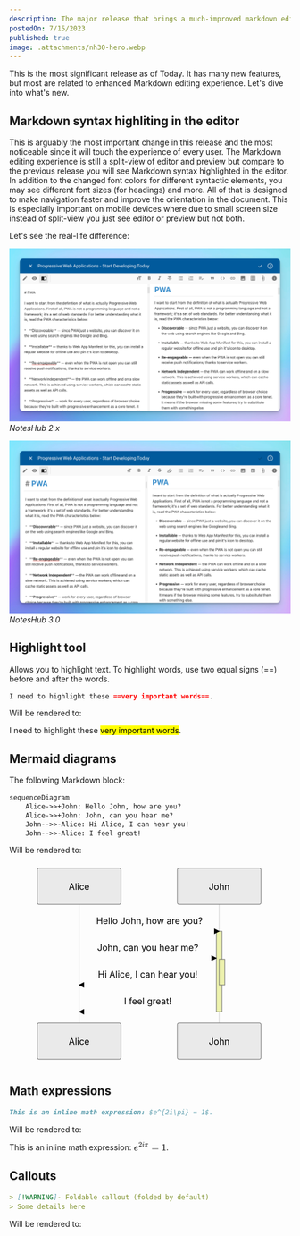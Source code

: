 ```yaml
---
description: The major release that brings a much-improved markdown editing experience and much more.
postedOn: 7/15/2023
published: true
image: .attachments/nh30-hero.webp
---
```


This is the most significant release as of Today. It has many new features, but most are related to enhanced Markdown editing experience. Let's dive into what's new.

## Markdown syntax highliting in the editor

This is arguably the most important change in this release and the most noticeable since it will touch the experience of every user. The Markdown editing experience is still a split-view of editor and preview but compare to the previous release you will see Markdown syntax highlighted in the editor. In addition to the changed font colors for different syntactic elements, you may see different font sizes (for headings) and more. All of that is designed to make navigation faster and improve the orientation in the document. This is especially important on mobile devices where due to small screen size instead of split-view you just see editor or preview but not both.

Let's see the real-life difference:

![NotesHub 2.x](.attachments/nh30_markdown_syntax_before.webp "Before")
_NotesHub 2.x_

![NotesHub 3.0](.attachments/nh30_markdown_syntax_after.webp)
_NotesHub 3.0_

## Highlight tool

Allows you to highlight text. To highlight words, use two equal signs (==) before and after the words.

```markdown
I need to highlight these ==very important words==.
```

Will be rendered to:

I need to highlight these <mark>very important words</mark>.

## Mermaid diagrams

The following Markdown block:

```mermaid
sequenceDiagram
    Alice->>+John: Hello John, how are you?
    Alice->>+John: John, can you hear me?
    John-->>-Alice: Hi Alice, I can hear you!
    John-->>-Alice: I feel great!
```

Will be rendered to:

<svg class="mermaid" aria-roledescription="sequence" role="graphics-document document" viewBox="-50 -10 501 363" xmlns="http://www.w3.org/2000/svg" width="100%" id="mermaid-30IGRRgBSNI2zDFmZp9N" class="mermaid" style="max-width: 501px;"><style>#mermaid-30IGRRgBSNI2zDFmZp9N{font-family:"trebuchet ms",verdana,arial,sans-serif;font-size:16px;fill:#000000;}#mermaid-30IGRRgBSNI2zDFmZp9N .error-icon{fill:#552222;}#mermaid-30IGRRgBSNI2zDFmZp9N .error-text{fill:#552222;stroke:#552222;}#mermaid-30IGRRgBSNI2zDFmZp9N .edge-thickness-normal{stroke-width:2px;}#mermaid-30IGRRgBSNI2zDFmZp9N .edge-thickness-thick{stroke-width:3.5px;}#mermaid-30IGRRgBSNI2zDFmZp9N .edge-pattern-solid{stroke-dasharray:0;}#mermaid-30IGRRgBSNI2zDFmZp9N .edge-pattern-dashed{stroke-dasharray:3;}#mermaid-30IGRRgBSNI2zDFmZp9N .edge-pattern-dotted{stroke-dasharray:2;}#mermaid-30IGRRgBSNI2zDFmZp9N .marker{fill:#666;stroke:#666;}#mermaid-30IGRRgBSNI2zDFmZp9N .marker.cross{stroke:#666;}#mermaid-30IGRRgBSNI2zDFmZp9N svg{font-family:"trebuchet ms",verdana,arial,sans-serif;font-size:16px;}#mermaid-30IGRRgBSNI2zDFmZp9N .actor{stroke:hsl(0, 0%, 83%);fill:#eee;}#mermaid-30IGRRgBSNI2zDFmZp9N text.actor&gt;tspan{fill:#333;stroke:none;}#mermaid-30IGRRgBSNI2zDFmZp9N .actor-line{stroke:#666;}#mermaid-30IGRRgBSNI2zDFmZp9N .messageLine0{stroke-width:1.5;stroke-dasharray:none;stroke:#333;}#mermaid-30IGRRgBSNI2zDFmZp9N .messageLine1{stroke-width:1.5;stroke-dasharray:2,2;stroke:#333;}#mermaid-30IGRRgBSNI2zDFmZp9N #arrowhead path{fill:#333;stroke:#333;}#mermaid-30IGRRgBSNI2zDFmZp9N .sequenceNumber{fill:white;}#mermaid-30IGRRgBSNI2zDFmZp9N #sequencenumber{fill:#333;}#mermaid-30IGRRgBSNI2zDFmZp9N #crosshead path{fill:#333;stroke:#333;}#mermaid-30IGRRgBSNI2zDFmZp9N .messageText{fill:#333;stroke:none;}#mermaid-30IGRRgBSNI2zDFmZp9N .labelBox{stroke:hsl(0, 0%, 83%);fill:#eee;}#mermaid-30IGRRgBSNI2zDFmZp9N .labelText,#mermaid-30IGRRgBSNI2zDFmZp9N .labelText&gt;tspan{fill:#333;stroke:none;}#mermaid-30IGRRgBSNI2zDFmZp9N .loopText,#mermaid-30IGRRgBSNI2zDFmZp9N .loopText&gt;tspan{fill:#333;stroke:none;}#mermaid-30IGRRgBSNI2zDFmZp9N .loopLine{stroke-width:2px;stroke-dasharray:2,2;stroke:hsl(0, 0%, 83%);fill:hsl(0, 0%, 83%);}#mermaid-30IGRRgBSNI2zDFmZp9N .note{stroke:#999;fill:#666;}#mermaid-30IGRRgBSNI2zDFmZp9N .noteText,#mermaid-30IGRRgBSNI2zDFmZp9N .noteText&gt;tspan{fill:#fff;stroke:none;}#mermaid-30IGRRgBSNI2zDFmZp9N .activation0{fill:#f4f4f4;stroke:#666;}#mermaid-30IGRRgBSNI2zDFmZp9N .activation1{fill:#f4f4f4;stroke:#666;}#mermaid-30IGRRgBSNI2zDFmZp9N .activation2{fill:#f4f4f4;stroke:#666;}#mermaid-30IGRRgBSNI2zDFmZp9N .actorPopupMenu{position:absolute;}#mermaid-30IGRRgBSNI2zDFmZp9N .actorPopupMenuPanel{position:absolute;fill:#eee;box-shadow:0px 8px 16px 0px rgba(0,0,0,0.2);filter:drop-shadow(3px 5px 2px rgb(0 0 0 / 0.4));}#mermaid-30IGRRgBSNI2zDFmZp9N .actor-man line{stroke:hsl(0, 0%, 83%);fill:#eee;}#mermaid-30IGRRgBSNI2zDFmZp9N .actor-man circle,#mermaid-30IGRRgBSNI2zDFmZp9N line{stroke:hsl(0, 0%, 83%);fill:#eee;stroke-width:2px;}#mermaid-30IGRRgBSNI2zDFmZp9N :root{--mermaid-font-family:"trebuchet ms",verdana,arial,sans-serif;}</style><g></g><defs><symbol height="24" width="24" id="computer"><path d="M2 2v13h20v-13h-20zm18 11h-16v-9h16v9zm-10.228 6l.466-1h3.524l.467 1h-4.457zm14.228 3h-24l2-6h2.104l-1.33 4h18.45l-1.297-4h2.073l2 6zm-5-10h-14v-7h14v7z" transform="scale(.5)"></path></symbol></defs><defs><symbol clip-rule="evenodd" fill-rule="evenodd" id="database"><path d="M12.258.001l.256.004.255.005.253.008.251.01.249.012.247.015.246.016.242.019.241.02.239.023.236.024.233.027.231.028.229.031.225.032.223.034.22.036.217.038.214.04.211.041.208.043.205.045.201.046.198.048.194.05.191.051.187.053.183.054.18.056.175.057.172.059.168.06.163.061.16.063.155.064.15.066.074.033.073.033.071.034.07.034.069.035.068.035.067.035.066.035.064.036.064.036.062.036.06.036.06.037.058.037.058.037.055.038.055.038.053.038.052.038.051.039.05.039.048.039.047.039.045.04.044.04.043.04.041.04.04.041.039.041.037.041.036.041.034.041.033.042.032.042.03.042.029.042.027.042.026.043.024.043.023.043.021.043.02.043.018.044.017.043.015.044.013.044.012.044.011.045.009.044.007.045.006.045.004.045.002.045.001.045v17l-.001.045-.002.045-.004.045-.006.045-.007.045-.009.044-.011.045-.012.044-.013.044-.015.044-.017.043-.018.044-.02.043-.021.043-.023.043-.024.043-.026.043-.027.042-.029.042-.03.042-.032.042-.033.042-.034.041-.036.041-.037.041-.039.041-.04.041-.041.04-.043.04-.044.04-.045.04-.047.039-.048.039-.05.039-.051.039-.052.038-.053.038-.055.038-.055.038-.058.037-.058.037-.06.037-.06.036-.062.036-.064.036-.064.036-.066.035-.067.035-.068.035-.069.035-.07.034-.071.034-.073.033-.074.033-.15.066-.155.064-.16.063-.163.061-.168.06-.172.059-.175.057-.18.056-.183.054-.187.053-.191.051-.194.05-.198.048-.201.046-.205.045-.208.043-.211.041-.214.04-.217.038-.22.036-.223.034-.225.032-.229.031-.231.028-.233.027-.236.024-.239.023-.241.02-.242.019-.246.016-.247.015-.249.012-.251.01-.253.008-.255.005-.256.004-.258.001-.258-.001-.256-.004-.255-.005-.253-.008-.251-.01-.249-.012-.247-.015-.245-.016-.243-.019-.241-.02-.238-.023-.236-.024-.234-.027-.231-.028-.228-.031-.226-.032-.223-.034-.22-.036-.217-.038-.214-.04-.211-.041-.208-.043-.204-.045-.201-.046-.198-.048-.195-.05-.19-.051-.187-.053-.184-.054-.179-.056-.176-.057-.172-.059-.167-.06-.164-.061-.159-.063-.155-.064-.151-.066-.074-.033-.072-.033-.072-.034-.07-.034-.069-.035-.068-.035-.067-.035-.066-.035-.064-.036-.063-.036-.062-.036-.061-.036-.06-.037-.058-.037-.057-.037-.056-.038-.055-.038-.053-.038-.052-.038-.051-.039-.049-.039-.049-.039-.046-.039-.046-.04-.044-.04-.043-.04-.041-.04-.04-.041-.039-.041-.037-.041-.036-.041-.034-.041-.033-.042-.032-.042-.03-.042-.029-.042-.027-.042-.026-.043-.024-.043-.023-.043-.021-.043-.02-.043-.018-.044-.017-.043-.015-.044-.013-.044-.012-.044-.011-.045-.009-.044-.007-.045-.006-.045-.004-.045-.002-.045-.001-.045v-17l.001-.045.002-.045.004-.045.006-.045.007-.045.009-.044.011-.045.012-.044.013-.044.015-.044.017-.043.018-.044.02-.043.021-.043.023-.043.024-.043.026-.043.027-.042.029-.042.03-.042.032-.042.033-.042.034-.041.036-.041.037-.041.039-.041.04-.041.041-.04.043-.04.044-.04.046-.04.046-.039.049-.039.049-.039.051-.039.052-.038.053-.038.055-.038.056-.038.057-.037.058-.037.06-.037.061-.036.062-.036.063-.036.064-.036.066-.035.067-.035.068-.035.069-.035.07-.034.072-.034.072-.033.074-.033.151-.066.155-.064.159-.063.164-.061.167-.06.172-.059.176-.057.179-.056.184-.054.187-.053.19-.051.195-.05.198-.048.201-.046.204-.045.208-.043.211-.041.214-.04.217-.038.22-.036.223-.034.226-.032.228-.031.231-.028.234-.027.236-.024.238-.023.241-.02.243-.019.245-.016.247-.015.249-.012.251-.01.253-.008.255-.005.256-.004.258-.001.258.001zm-9.258 20.499v.01l.001.021.003.021.004.022.005.021.006.022.007.022.009.023.01.022.011.023.012.023.013.023.015.023.016.024.017.023.018.024.019.024.021.024.022.025.023.024.024.025.052.049.056.05.061.051.066.051.07.051.075.051.079.052.084.052.088.052.092.052.097.052.102.051.105.052.11.052.114.051.119.051.123.051.127.05.131.05.135.05.139.048.144.049.147.047.152.047.155.047.16.045.163.045.167.043.171.043.176.041.178.041.183.039.187.039.19.037.194.035.197.035.202.033.204.031.209.03.212.029.216.027.219.025.222.024.226.021.23.02.233.018.236.016.24.015.243.012.246.01.249.008.253.005.256.004.259.001.26-.001.257-.004.254-.005.25-.008.247-.011.244-.012.241-.014.237-.016.233-.018.231-.021.226-.021.224-.024.22-.026.216-.027.212-.028.21-.031.205-.031.202-.034.198-.034.194-.036.191-.037.187-.039.183-.04.179-.04.175-.042.172-.043.168-.044.163-.045.16-.046.155-.046.152-.047.148-.048.143-.049.139-.049.136-.05.131-.05.126-.05.123-.051.118-.052.114-.051.11-.052.106-.052.101-.052.096-.052.092-.052.088-.053.083-.051.079-.052.074-.052.07-.051.065-.051.06-.051.056-.05.051-.05.023-.024.023-.025.021-.024.02-.024.019-.024.018-.024.017-.024.015-.023.014-.024.013-.023.012-.023.01-.023.01-.022.008-.022.006-.022.006-.022.004-.022.004-.021.001-.021.001-.021v-4.127l-.077.055-.08.053-.083.054-.085.053-.087.052-.09.052-.093.051-.095.05-.097.05-.1.049-.102.049-.105.048-.106.047-.109.047-.111.046-.114.045-.115.045-.118.044-.12.043-.122.042-.124.042-.126.041-.128.04-.13.04-.132.038-.134.038-.135.037-.138.037-.139.035-.142.035-.143.034-.144.033-.147.032-.148.031-.15.03-.151.03-.153.029-.154.027-.156.027-.158.026-.159.025-.161.024-.162.023-.163.022-.165.021-.166.02-.167.019-.169.018-.169.017-.171.016-.173.015-.173.014-.175.013-.175.012-.177.011-.178.01-.179.008-.179.008-.181.006-.182.005-.182.004-.184.003-.184.002h-.37l-.184-.002-.184-.003-.182-.004-.182-.005-.181-.006-.179-.008-.179-.008-.178-.01-.176-.011-.176-.012-.175-.013-.173-.014-.172-.015-.171-.016-.17-.017-.169-.018-.167-.019-.166-.02-.165-.021-.163-.022-.162-.023-.161-.024-.159-.025-.157-.026-.156-.027-.155-.027-.153-.029-.151-.03-.15-.03-.148-.031-.146-.032-.145-.033-.143-.034-.141-.035-.14-.035-.137-.037-.136-.037-.134-.038-.132-.038-.13-.04-.128-.04-.126-.041-.124-.042-.122-.042-.12-.044-.117-.043-.116-.045-.113-.045-.112-.046-.109-.047-.106-.047-.105-.048-.102-.049-.1-.049-.097-.05-.095-.05-.093-.052-.09-.051-.087-.052-.085-.053-.083-.054-.08-.054-.077-.054v4.127zm0-5.654v.011l.001.021.003.021.004.021.005.022.006.022.007.022.009.022.01.022.011.023.012.023.013.023.015.024.016.023.017.024.018.024.019.024.021.024.022.024.023.025.024.024.052.05.056.05.061.05.066.051.07.051.075.052.079.051.084.052.088.052.092.052.097.052.102.052.105.052.11.051.114.051.119.052.123.05.127.051.131.05.135.049.139.049.144.048.147.048.152.047.155.046.16.045.163.045.167.044.171.042.176.042.178.04.183.04.187.038.19.037.194.036.197.034.202.033.204.032.209.03.212.028.216.027.219.025.222.024.226.022.23.02.233.018.236.016.24.014.243.012.246.01.249.008.253.006.256.003.259.001.26-.001.257-.003.254-.006.25-.008.247-.01.244-.012.241-.015.237-.016.233-.018.231-.02.226-.022.224-.024.22-.025.216-.027.212-.029.21-.03.205-.032.202-.033.198-.035.194-.036.191-.037.187-.039.183-.039.179-.041.175-.042.172-.043.168-.044.163-.045.16-.045.155-.047.152-.047.148-.048.143-.048.139-.05.136-.049.131-.05.126-.051.123-.051.118-.051.114-.052.11-.052.106-.052.101-.052.096-.052.092-.052.088-.052.083-.052.079-.052.074-.051.07-.052.065-.051.06-.05.056-.051.051-.049.023-.025.023-.024.021-.025.02-.024.019-.024.018-.024.017-.024.015-.023.014-.023.013-.024.012-.022.01-.023.01-.023.008-.022.006-.022.006-.022.004-.021.004-.022.001-.021.001-.021v-4.139l-.077.054-.08.054-.083.054-.085.052-.087.053-.09.051-.093.051-.095.051-.097.05-.1.049-.102.049-.105.048-.106.047-.109.047-.111.046-.114.045-.115.044-.118.044-.12.044-.122.042-.124.042-.126.041-.128.04-.13.039-.132.039-.134.038-.135.037-.138.036-.139.036-.142.035-.143.033-.144.033-.147.033-.148.031-.15.03-.151.03-.153.028-.154.028-.156.027-.158.026-.159.025-.161.024-.162.023-.163.022-.165.021-.166.02-.167.019-.169.018-.169.017-.171.016-.173.015-.173.014-.175.013-.175.012-.177.011-.178.009-.179.009-.179.007-.181.007-.182.005-.182.004-.184.003-.184.002h-.37l-.184-.002-.184-.003-.182-.004-.182-.005-.181-.007-.179-.007-.179-.009-.178-.009-.176-.011-.176-.012-.175-.013-.173-.014-.172-.015-.171-.016-.17-.017-.169-.018-.167-.019-.166-.02-.165-.021-.163-.022-.162-.023-.161-.024-.159-.025-.157-.026-.156-.027-.155-.028-.153-.028-.151-.03-.15-.03-.148-.031-.146-.033-.145-.033-.143-.033-.141-.035-.14-.036-.137-.036-.136-.037-.134-.038-.132-.039-.13-.039-.128-.04-.126-.041-.124-.042-.122-.043-.12-.043-.117-.044-.116-.044-.113-.046-.112-.046-.109-.046-.106-.047-.105-.048-.102-.049-.1-.049-.097-.05-.095-.051-.093-.051-.09-.051-.087-.053-.085-.052-.083-.054-.08-.054-.077-.054v4.139zm0-5.666v.011l.001.02.003.022.004.021.005.022.006.021.007.022.009.023.01.022.011.023.012.023.013.023.015.023.016.024.017.024.018.023.019.024.021.025.022.024.023.024.024.025.052.05.056.05.061.05.066.051.07.051.075.052.079.051.084.052.088.052.092.052.097.052.102.052.105.051.11.052.114.051.119.051.123.051.127.05.131.05.135.05.139.049.144.048.147.048.152.047.155.046.16.045.163.045.167.043.171.043.176.042.178.04.183.04.187.038.19.037.194.036.197.034.202.033.204.032.209.03.212.028.216.027.219.025.222.024.226.021.23.02.233.018.236.017.24.014.243.012.246.01.249.008.253.006.256.003.259.001.26-.001.257-.003.254-.006.25-.008.247-.01.244-.013.241-.014.237-.016.233-.018.231-.02.226-.022.224-.024.22-.025.216-.027.212-.029.21-.03.205-.032.202-.033.198-.035.194-.036.191-.037.187-.039.183-.039.179-.041.175-.042.172-.043.168-.044.163-.045.16-.045.155-.047.152-.047.148-.048.143-.049.139-.049.136-.049.131-.051.126-.05.123-.051.118-.052.114-.051.11-.052.106-.052.101-.052.096-.052.092-.052.088-.052.083-.052.079-.052.074-.052.07-.051.065-.051.06-.051.056-.05.051-.049.023-.025.023-.025.021-.024.02-.024.019-.024.018-.024.017-.024.015-.023.014-.024.013-.023.012-.023.01-.022.01-.023.008-.022.006-.022.006-.022.004-.022.004-.021.001-.021.001-.021v-4.153l-.077.054-.08.054-.083.053-.085.053-.087.053-.09.051-.093.051-.095.051-.097.05-.1.049-.102.048-.105.048-.106.048-.109.046-.111.046-.114.046-.115.044-.118.044-.12.043-.122.043-.124.042-.126.041-.128.04-.13.039-.132.039-.134.038-.135.037-.138.036-.139.036-.142.034-.143.034-.144.033-.147.032-.148.032-.15.03-.151.03-.153.028-.154.028-.156.027-.158.026-.159.024-.161.024-.162.023-.163.023-.165.021-.166.02-.167.019-.169.018-.169.017-.171.016-.173.015-.173.014-.175.013-.175.012-.177.01-.178.01-.179.009-.179.007-.181.006-.182.006-.182.004-.184.003-.184.001-.185.001-.185-.001-.184-.001-.184-.003-.182-.004-.182-.006-.181-.006-.179-.007-.179-.009-.178-.01-.176-.01-.176-.012-.175-.013-.173-.014-.172-.015-.171-.016-.17-.017-.169-.018-.167-.019-.166-.02-.165-.021-.163-.023-.162-.023-.161-.024-.159-.024-.157-.026-.156-.027-.155-.028-.153-.028-.151-.03-.15-.03-.148-.032-.146-.032-.145-.033-.143-.034-.141-.034-.14-.036-.137-.036-.136-.037-.134-.038-.132-.039-.13-.039-.128-.041-.126-.041-.124-.041-.122-.043-.12-.043-.117-.044-.116-.044-.113-.046-.112-.046-.109-.046-.106-.048-.105-.048-.102-.048-.1-.05-.097-.049-.095-.051-.093-.051-.09-.052-.087-.052-.085-.053-.083-.053-.08-.054-.077-.054v4.153zm8.74-8.179l-.257.004-.254.005-.25.008-.247.011-.244.012-.241.014-.237.016-.233.018-.231.021-.226.022-.224.023-.22.026-.216.027-.212.028-.21.031-.205.032-.202.033-.198.034-.194.036-.191.038-.187.038-.183.04-.179.041-.175.042-.172.043-.168.043-.163.045-.16.046-.155.046-.152.048-.148.048-.143.048-.139.049-.136.05-.131.05-.126.051-.123.051-.118.051-.114.052-.11.052-.106.052-.101.052-.096.052-.092.052-.088.052-.083.052-.079.052-.074.051-.07.052-.065.051-.06.05-.056.05-.051.05-.023.025-.023.024-.021.024-.02.025-.019.024-.018.024-.017.023-.015.024-.014.023-.013.023-.012.023-.01.023-.01.022-.008.022-.006.023-.006.021-.004.022-.004.021-.001.021-.001.021.001.021.001.021.004.021.004.022.006.021.006.023.008.022.01.022.01.023.012.023.013.023.014.023.015.024.017.023.018.024.019.024.02.025.021.024.023.024.023.025.051.05.056.05.06.05.065.051.07.052.074.051.079.052.083.052.088.052.092.052.096.052.101.052.106.052.11.052.114.052.118.051.123.051.126.051.131.05.136.05.139.049.143.048.148.048.152.048.155.046.16.046.163.045.168.043.172.043.175.042.179.041.183.04.187.038.191.038.194.036.198.034.202.033.205.032.21.031.212.028.216.027.22.026.224.023.226.022.231.021.233.018.237.016.241.014.244.012.247.011.25.008.254.005.257.004.26.001.26-.001.257-.004.254-.005.25-.008.247-.011.244-.012.241-.014.237-.016.233-.018.231-.021.226-.022.224-.023.22-.026.216-.027.212-.028.21-.031.205-.032.202-.033.198-.034.194-.036.191-.038.187-.038.183-.04.179-.041.175-.042.172-.043.168-.043.163-.045.16-.046.155-.046.152-.048.148-.048.143-.048.139-.049.136-.05.131-.05.126-.051.123-.051.118-.051.114-.052.11-.052.106-.052.101-.052.096-.052.092-.052.088-.052.083-.052.079-.052.074-.051.07-.052.065-.051.06-.05.056-.05.051-.05.023-.025.023-.024.021-.024.02-.025.019-.024.018-.024.017-.023.015-.024.014-.023.013-.023.012-.023.01-.023.01-.022.008-.022.006-.023.006-.021.004-.022.004-.021.001-.021.001-.021-.001-.021-.001-.021-.004-.021-.004-.022-.006-.021-.006-.023-.008-.022-.01-.022-.01-.023-.012-.023-.013-.023-.014-.023-.015-.024-.017-.023-.018-.024-.019-.024-.02-.025-.021-.024-.023-.024-.023-.025-.051-.05-.056-.05-.06-.05-.065-.051-.07-.052-.074-.051-.079-.052-.083-.052-.088-.052-.092-.052-.096-.052-.101-.052-.106-.052-.11-.052-.114-.052-.118-.051-.123-.051-.126-.051-.131-.05-.136-.05-.139-.049-.143-.048-.148-.048-.152-.048-.155-.046-.16-.046-.163-.045-.168-.043-.172-.043-.175-.042-.179-.041-.183-.04-.187-.038-.191-.038-.194-.036-.198-.034-.202-.033-.205-.032-.21-.031-.212-.028-.216-.027-.22-.026-.224-.023-.226-.022-.231-.021-.233-.018-.237-.016-.241-.014-.244-.012-.247-.011-.25-.008-.254-.005-.257-.004-.26-.001-.26.001z" transform="scale(.5)"></path></symbol></defs><defs><symbol height="24" width="24" id="clock"><path d="M12 2c5.514 0 10 4.486 10 10s-4.486 10-10 10-10-4.486-10-10 4.486-10 10-10zm0-2c-6.627 0-12 5.373-12 12s5.373 12 12 12 12-5.373 12-12-5.373-12-12-12zm5.848 12.459c.202.038.202.333.001.372-1.907.361-6.045 1.111-6.547 1.111-.719 0-1.301-.582-1.301-1.301 0-.512.77-5.447 1.125-7.445.034-.192.312-.181.343.014l.985 6.238 5.394 1.011z" transform="scale(.5)"></path></symbol></defs><g><line stroke="#999" stroke-width="0.5px" class="200" y2="297" x2="75" y1="5" x1="75" id="actor4"></line><g id="root-4"><rect class="actor" ry="3" rx="3" height="65" width="150" stroke="#666" fill="#eaeaea" y="0" x="0"></rect><text class="actor" alignment-baseline="central" dominant-baseline="central" y="32.5" x="75" style="text-anchor: middle; font-size: 16px; font-weight: 400;"><tspan dy="0" x="75">Alice</tspan></text></g></g><g><line stroke="#999" stroke-width="0.5px" class="200" y2="297" x2="326" y1="5" x1="326" id="actor5"></line><g id="root-5"><rect class="actor" ry="3" rx="3" height="65" width="150" stroke="#666" fill="#eaeaea" y="0" x="251"></rect><text class="actor" alignment-baseline="central" dominant-baseline="central" y="32.5" x="326" style="text-anchor: middle; font-size: 16px; font-weight: 400;"><tspan dy="0" x="326">John</tspan></text></g></g><defs><marker orient="auto" markerHeight="12" markerWidth="12" markerUnits="userSpaceOnUse" refY="5" refX="9" id="arrowhead"><path d="M 0 0 L 10 5 L 0 10 z"></path></marker></defs><defs><marker refY="5" refX="4" orient="auto" markerHeight="8" markerWidth="15" id="crosshead"><path d="M 1,2 L 6,7 M 6,2 L 1,7" stroke-width="1pt" stroke="#000000" fill="none" style="stroke-dasharray: 0, 0;"></path></marker></defs><defs><marker orient="auto" markerHeight="28" markerWidth="20" refY="7" refX="18" id="filled-head"><path d="M 18,7 L9,13 L14,7 L9,1 Z"></path></marker></defs><defs><marker orient="auto" markerHeight="40" markerWidth="60" refY="15" refX="15" id="sequencenumber"><circle r="6" cy="15" cx="15"></circle></marker></defs><g><rect class="activation0" ry="0" rx="0" height="144" width="10" stroke="#666" fill="#EDF2AE" y="113" x="321"></rect></g><g><rect class="activation1" ry="0" rx="0" height="46" width="10" stroke="#666" fill="#EDF2AE" y="163" x="326"></rect></g><text dy="1em" class="messageText" alignment-baseline="middle" dominant-baseline="middle" text-anchor="middle" y="80" x="201" style="font-size: 16px; font-weight: 400;">Hello John, how are you?</text><line marker-end="url(#arrowhead)" stroke="none" stroke-width="2" class="messageLine0" y2="113" x2="326" y1="113" x1="75" style="fill: none;"></line><text dy="1em" class="messageText" alignment-baseline="middle" dominant-baseline="middle" text-anchor="middle" y="128" x="198" style="font-size: 16px; font-weight: 400;">John, can you hear me?</text><line marker-end="url(#arrowhead)" stroke="none" stroke-width="2" class="messageLine0" y2="161" x2="321" y1="161" x1="75" style="fill: none;"></line><text dy="1em" class="messageText" alignment-baseline="middle" dominant-baseline="middle" text-anchor="middle" y="176" x="198" style="font-size: 16px; font-weight: 400;">Hi Alice, I can hear you!</text><line marker-end="url(#arrowhead)" stroke="none" stroke-width="2" class="messageLine1" y2="209" x2="75" y1="209" x1="321" style="stroke-dasharray: 3, 3; fill: none;"></line><text dy="1em" class="messageText" alignment-baseline="middle" dominant-baseline="middle" text-anchor="middle" y="224" x="198" style="font-size: 16px; font-weight: 400;">I feel great!</text><line marker-end="url(#arrowhead)" stroke="none" stroke-width="2" class="messageLine1" y2="257" x2="75" y1="257" x1="321" style="stroke-dasharray: 3, 3; fill: none;"></line><g><rect class="actor" ry="3" rx="3" height="65" width="150" stroke="#666" fill="#eaeaea" y="277" x="0"></rect><text class="actor" alignment-baseline="central" dominant-baseline="central" y="309.5" x="75" style="text-anchor: middle; font-size: 16px; font-weight: 400;"><tspan dy="0" x="75">Alice</tspan></text></g><g><rect class="actor" ry="3" rx="3" height="65" width="150" stroke="#666" fill="#eaeaea" y="277" x="251"></rect><text class="actor" alignment-baseline="central" dominant-baseline="central" y="309.5" x="326" style="text-anchor: middle; font-size: 16px; font-weight: 400;"><tspan dy="0" x="326">John</tspan></text></g></svg>

## Math expressions

```markdown
This is an inline math expression: $e^{2i\pi} = 1$.
```

Will be rendered to:

This is an inline math expression: <svg xmlns="http://www.w3.org/2000/svg" width="7.654ex" height="2.185ex" role="img" focusable="false" viewBox="0 -883.9 3383.1 965.9" xmlns:xlink="http://www.w3.org/1999/xlink" data-sourcepos="null:null-null:null" style="vertical-align: -0.186ex;"><defs data-sourcepos="null:null-null:null"><path id="MJX-7-TEX-I-1D452" d="M39 168Q39 225 58 272T107 350T174 402T244 433T307 442H310Q355 442 388 420T421 355Q421 265 310 237Q261 224 176 223Q139 223 138 221Q138 219 132 186T125 128Q125 81 146 54T209 26T302 45T394 111Q403 121 406 121Q410 121 419 112T429 98T420 82T390 55T344 24T281 -1T205 -11Q126 -11 83 42T39 168ZM373 353Q367 405 305 405Q272 405 244 391T199 357T170 316T154 280T149 261Q149 260 169 260Q282 260 327 284T373 353Z" data-sourcepos="null:null-null:null"></path><path id="MJX-7-TEX-N-32" d="M109 429Q82 429 66 447T50 491Q50 562 103 614T235 666Q326 666 387 610T449 465Q449 422 429 383T381 315T301 241Q265 210 201 149L142 93L218 92Q375 92 385 97Q392 99 409 186V189H449V186Q448 183 436 95T421 3V0H50V19V31Q50 38 56 46T86 81Q115 113 136 137Q145 147 170 174T204 211T233 244T261 278T284 308T305 340T320 369T333 401T340 431T343 464Q343 527 309 573T212 619Q179 619 154 602T119 569T109 550Q109 549 114 549Q132 549 151 535T170 489Q170 464 154 447T109 429Z" data-sourcepos="null:null-null:null"></path><path id="MJX-7-TEX-I-1D456" d="M184 600Q184 624 203 642T247 661Q265 661 277 649T290 619Q290 596 270 577T226 557Q211 557 198 567T184 600ZM21 287Q21 295 30 318T54 369T98 420T158 442Q197 442 223 419T250 357Q250 340 236 301T196 196T154 83Q149 61 149 51Q149 26 166 26Q175 26 185 29T208 43T235 78T260 137Q263 149 265 151T282 153Q302 153 302 143Q302 135 293 112T268 61T223 11T161 -11Q129 -11 102 10T74 74Q74 91 79 106T122 220Q160 321 166 341T173 380Q173 404 156 404H154Q124 404 99 371T61 287Q60 286 59 284T58 281T56 279T53 278T49 278T41 278H27Q21 284 21 287Z" data-sourcepos="null:null-null:null"></path><path id="MJX-7-TEX-I-1D70B" d="M132 -11Q98 -11 98 22V33L111 61Q186 219 220 334L228 358H196Q158 358 142 355T103 336Q92 329 81 318T62 297T53 285Q51 284 38 284Q19 284 19 294Q19 300 38 329T93 391T164 429Q171 431 389 431Q549 431 553 430Q573 423 573 402Q573 371 541 360Q535 358 472 358H408L405 341Q393 269 393 222Q393 170 402 129T421 65T431 37Q431 20 417 5T381 -10Q370 -10 363 -7T347 17T331 77Q330 86 330 121Q330 170 339 226T357 318T367 358H269L268 354Q268 351 249 275T206 114T175 17Q164 -11 132 -11Z" data-sourcepos="null:null-null:null"></path><path id="MJX-7-TEX-N-3D" d="M56 347Q56 360 70 367H707Q722 359 722 347Q722 336 708 328L390 327H72Q56 332 56 347ZM56 153Q56 168 72 173H708Q722 163 722 153Q722 140 707 133H70Q56 140 56 153Z" data-sourcepos="null:null-null:null"></path><path id="MJX-7-TEX-N-31" d="M213 578L200 573Q186 568 160 563T102 556H83V602H102Q149 604 189 617T245 641T273 663Q275 666 285 666Q294 666 302 660V361L303 61Q310 54 315 52T339 48T401 46H427V0H416Q395 3 257 3Q121 3 100 0H88V46H114Q136 46 152 46T177 47T193 50T201 52T207 57T213 61V578Z" data-sourcepos="null:null-null:null"></path></defs><g stroke="currentColor" fill="currentColor" stroke-width="0" transform="scale(1,-1)" data-sourcepos="null:null-null:null"><g data-mml-node="math" data-sourcepos="null:null-null:null"><g data-mml-node="msup" data-sourcepos="null:null-null:null"><g data-mml-node="mi" data-sourcepos="null:null-null:null"><use data-c="1D452" xlink:href="#MJX-7-TEX-I-1D452" data-sourcepos="null:null-null:null"></use></g><g data-mml-node="TeXAtom" transform="translate(499,413) scale(0.707)" data-mjx-texclass="ORD" data-sourcepos="null:null-null:null"><g data-mml-node="mn" data-sourcepos="null:null-null:null"><use data-c="32" xlink:href="#MJX-7-TEX-N-32" data-sourcepos="null:null-null:null"></use></g><g data-mml-node="mi" transform="translate(500,0)" data-sourcepos="null:null-null:null"><use data-c="1D456" xlink:href="#MJX-7-TEX-I-1D456" data-sourcepos="null:null-null:null"></use></g><g data-mml-node="mi" transform="translate(845,0)" data-sourcepos="null:null-null:null"><use data-c="1D70B" xlink:href="#MJX-7-TEX-I-1D70B" data-sourcepos="null:null-null:null"></use></g></g></g><g data-mml-node="mo" transform="translate(1827.3,0)" data-sourcepos="null:null-null:null"><use data-c="3D" xlink:href="#MJX-7-TEX-N-3D" data-sourcepos="null:null-null:null"></use></g><g data-mml-node="mn" transform="translate(2883.1,0)" data-sourcepos="null:null-null:null"><use data-c="31" xlink:href="#MJX-7-TEX-N-31" data-sourcepos="null:null-null:null"></use></g></g></g></svg>.

## Callouts

```markdown
> [!WARNING]- Foldable callout (folded by default)
> Some details here
```

Will be rendered to:


